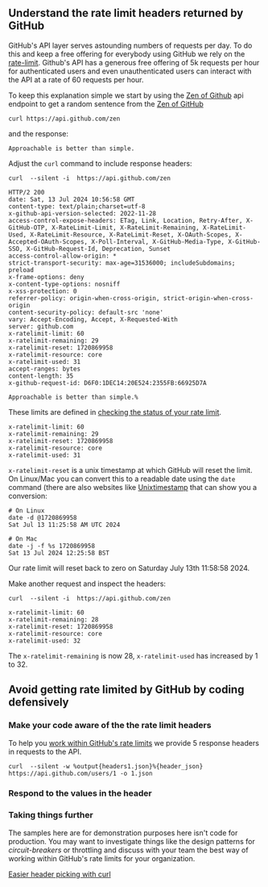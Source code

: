 ## Understand the rate limit headers returned by GitHub

GitHub's API layer serves astounding numbers of requests per day. To do this and keep a free offering for everybody using GitHub we rely on the [rate-limit](https://docs.github.com/en/rest/using-the-rest-api/rate-limits-for-the-rest-api?apiVersion=2022-11-28). Github's API has a generous free offering of 5k requests per hour for authenticated users and even unauthenticated users can interact with the API at a rate of 60 requests per hour.

To keep this explanation simple we start by using the [Zen of Github](https://docs.github.com/en/rest/meta/meta?apiVersion=2022-11-28#get-the-zen-of-github) api endpoint to get a random sentence from the [Zen of GitHub](https://ben.balter.com/2015/08/12/the-zen-of-github/)

```
curl https://api.github.com/zen
```
and the response:
```
Approachable is better than simple.
```

Adjust the `curl` command to include response headers:

```
curl  --silent -i  https://api.github.com/zen
```

```
HTTP/2 200 
date: Sat, 13 Jul 2024 10:56:58 GMT
content-type: text/plain;charset=utf-8
x-github-api-version-selected: 2022-11-28
access-control-expose-headers: ETag, Link, Location, Retry-After, X-GitHub-OTP, X-RateLimit-Limit, X-RateLimit-Remaining, X-RateLimit-Used, X-RateLimit-Resource, X-RateLimit-Reset, X-OAuth-Scopes, X-Accepted-OAuth-Scopes, X-Poll-Interval, X-GitHub-Media-Type, X-GitHub-SSO, X-GitHub-Request-Id, Deprecation, Sunset
access-control-allow-origin: *
strict-transport-security: max-age=31536000; includeSubdomains; preload
x-frame-options: deny
x-content-type-options: nosniff
x-xss-protection: 0
referrer-policy: origin-when-cross-origin, strict-origin-when-cross-origin
content-security-policy: default-src 'none'
vary: Accept-Encoding, Accept, X-Requested-With
server: github.com
x-ratelimit-limit: 60
x-ratelimit-remaining: 29
x-ratelimit-reset: 1720869958
x-ratelimit-resource: core
x-ratelimit-used: 31
accept-ranges: bytes
content-length: 35
x-github-request-id: D6F0:1DEC14:20E524:2355FB:66925D7A

Approachable is better than simple.%   
```

These limits are defined in [checking the status of your rate limit](https://docs.github.com/en/rest/using-the-rest-api/rate-limits-for-the-rest-api?apiVersion=2022-11-28#checking-the-status-of-your-rate-limit). 

```
x-ratelimit-limit: 60
x-ratelimit-remaining: 29
x-ratelimit-reset: 1720869958
x-ratelimit-resource: core
x-ratelimit-used: 31
```

`x-ratelimit-reset` is a unix timestamp at which GitHub will reset the limit. On Linux/Mac you can convert this to a readable date using the `date` command (there are also websites like [Unixtimestamp](https://www.unixtimestamp.com/) that can show you a conversion:

```
# On Linux
date -d @1720869958
Sat Jul 13 11:25:58 AM UTC 2024

# On Mac
date -j -f %s 1720869958
Sat 13 Jul 2024 12:25:58 BST
```

Our rate limit will reset back to zero on Saturday July 13th 11:58:58 2024.

Make another request and inspect the headers:

```
curl  --silent -i  https://api.github.com/zen
```

```
x-ratelimit-limit: 60
x-ratelimit-remaining: 28
x-ratelimit-reset: 1720869958
x-ratelimit-resource: core
x-ratelimit-used: 32
```

The `x-ratelimit-remaining` is now 28, `x-ratelimit-used` has increased by 1 to 32. 

## Avoid getting rate limited by GitHub by coding defensively

### Make your code aware of the the rate limit headers
To help you [work within GitHub's rate limits](https://docs.github.com/en/rest/using-the-rest-api/rate-limits-for-the-rest-api?apiVersion=2022-11-28#checking-the-status-of-your-rate-limit) we provide 5 response headers in requests to the API.

```
curl  --silent -w %output{headers1.json}%{header_json}  https://api.github.com/users/1 -o 1.json
```
 
### Respond to the values in the header

### Taking things further
The samples here are for demonstration purposes here isn't code for production. You may want to investigate things like the design patterns for *circuit-breakers* or throttling and discuss with your team the best way of working within GitHub's rate limits for your organization.

[Easier header picking with curl](https://daniel.haxx.se/blog/2022/03/24/easier-header-picking-with-curl/)
